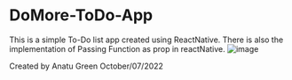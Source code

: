 # DoMore-ToDo-App
This is a simple To-Do list app created using ReactNative.
There is also the implementation of Passing Function as prop in reactNative.
![image](https://user-images.githubusercontent.com/95270336/194472022-6246a304-196d-490f-a473-bbcf114e1884.png)

Created by Anatu Green October/07/2022
